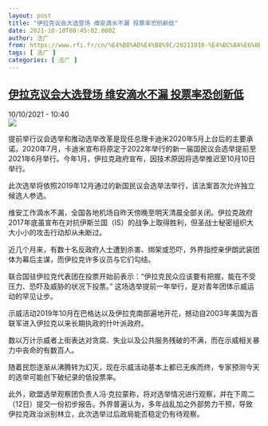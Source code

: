 ```yaml
---
layout: post
title: "伊拉克议会大选登场 维安滴水不漏 投票率恐创新低"
date: 2021-10-10T08:45:02.000Z
author: 法广
from: https://www.rfi.fr/cn/%E4%B8%AD%E4%B8%9C/20211010-%E4%BC%8A%E6%8B%89%E5%85%8B%E8%AE%AE%E4%BC%9A%E5%A4%A7%E9%80%89%E7%99%BB%E5%9C%BA-%E7%BB%B4%E5%AE%89%E6%BB%B4%E6%B0%B4%E4%B8%8D%E6%BC%8F-%E6%8A%95%E7%A5%A8%E7%8E%87%E6%81%90%E5%88%9B%E6%96%B0%E4%BD%8E
tags: [ 法广 ]
categories: [ 法广 ]
---
```

<!--1633855502000-->
[伊拉克议会大选登场 维安滴水不漏 投票率恐创新低](https://www.rfi.fr/cn/%E4%B8%AD%E4%B8%9C/20211010-%E4%BC%8A%E6%8B%89%E5%85%8B%E8%AE%AE%E4%BC%9A%E5%A4%A7%E9%80%89%E7%99%BB%E5%9C%BA-%E7%BB%B4%E5%AE%89%E6%BB%B4%E6%B0%B4%E4%B8%8D%E6%BC%8F-%E6%8A%95%E7%A5%A8%E7%8E%87%E6%81%90%E5%88%9B%E6%96%B0%E4%BD%8E)
------

<div>
<div>10/10/2021 - 10:40</div><img src="https://s.rfi.fr/media/display/7f86e1f2-2733-11ec-9e57-005056a97e36/AP21278662013193.jpg"><div >                    <p>提前举行议会选举和推动选举改革是现任总理卡迪米2020年5月上台后的主要承诺。2020年7月，卡迪米宣布将原定于2022年举行的新一届国民议会选举提前至2021年6月举行。今年1月，伊拉克政府宣布，因技术原因将选举推迟至10月10日举行。</p><p>此次选举将依照2019年12月通过的新国民议会选举法举行，该法案首次允许独立候选人参选。</p><p>维安工作滴水不漏，全国各地机场自昨天傍晚至明天清晨全部关闭。伊拉克政府2017年底虽宣布在对抗伊斯兰国（IS）的战争上取得胜利，但圣战士秘密组织大大小小的攻击行动却从未断过。</p><p>近几个月来，有数十名反政府人士遭到杀害、绑架或恐吓，外界指控亲伊朗武装团体为幕后主谋，而伊拉克许多议员与它们勾结。</p><p>联合国驻伊拉克代表团在投票开始前表示：“伊拉克民众应该要有把握，能在不受压力、恐吓及威胁的状况下投票。” 这场选举提前一年举行，是对青年团体示威运动的罕见让步。</p><p>示威活动2019年10月在巴格达以及伊拉克南部遍地开花，撼动自2003年美国为首联军进入伊拉克以来长期执政的什叶派政府。</p><p>数以万计示威者上街表达对贪腐、失业以及公共服务残破的不满，而在示威相关暴力中丧命的有数百人。</p><p>随着民怨逐渐从沸腾转为幻灭，现在示威活动基本上都已无疾而终，专家预测今天的选举可能创下破纪录的低投票率。</p><p>此外，欧盟选举观察团负责人冯·克拉蒙称，将对选举情况进行观察，并在下周二（12日）提交一份初步报告。外界普遍认为，多年战乱加之外部势力干预，导致伊拉克政治派别林立，此次选举过后政局能否稳定仍有待观察。</p>                                            <div data-selfpromo-newsletter>    </div>    <div data-selfpromo-app>    </div>                </div>
</div>
